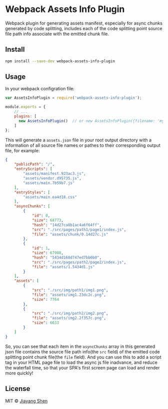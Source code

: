 # Webpack Assets Info Plugin


Webpack plugin for generating assets manifest, especially for async chunks generated by code splitting, includes each of the code splitting point source file path info associate with the emitted chunk file.

## Install

```bash
npm install --save-dev webpack-assets-info-plugin
```

## Usage

In your webpack configration file:

```javascript
var AssetsInfoPlugin = require('webpack-assets-info-plugin');

module.exports = {
    // ...
    plugins: [
      new AssetsInfoPlugin()  // or new AssetsInfoPlugin({filename: 'my-assets.json'}) to specify the output json file name
    ]
};
```

This will generate a `assets.json` file in your root output directory with a information of all source file names or pathes to their corresponding output file, for example:

```json
{
    "publicPath": "/",
    "entryScripts": [
        "assets/manifest.923ac3.js",
        "assets/vendor.d95735.js",
        "assets/main.7b59b7.js"
    ],
    "entryStyles": [
        "assets/main.ea4d18.css"
    ],
    "asyncChunks": [
        {
            "id": 0,
            "size": 68773,
            "hash": "14d27ca8b1ac4a6f64ff",
            "src": "./src/pages/path1/page1/index.js",
            "file": "assets/chunk/0.14d27c.js"
        },
        {
            "id": 1,
            "size": 67988,
            "hash": "5434d160d747ed7bb0b0",
            "src": "./src/pages/path2/page2/index.js",
            "file": "assets/1.5434d1.js"
        }
    ],
    "assets": [
        {
            "src": "./src/img/path1/img1.png",
            "file": "assets/img1.23dc2c.png",
            "size": 7764
        },
        {
            "src": "./src/img/path2/img2.png",
            "file": "assets/img2.2f357c.png",
            "size": 6633
        }
    ]
}
```

So, you can see that each item in the `asyncChunks` array in this generated json file contains the source file path info(the `src` field) of the emitted code splitting point chunk file(the `file` field). And you can use this to add a script tag in your HTML page file to load the async js file inadvance, and reduce the waterfall time, so that your SPA's first screen page can load and render more quickly!

## License

MIT © [Jiayang Shen](https://github.com/JiayangShen)
